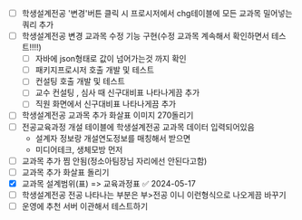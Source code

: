 - [ ] 학생설계전공 '변경'버튼 클릭 시 프로시저에서 chg테이블에 모든 교과목 밀어넣는 쿼리 추가
- [ ] 학생설계전공 변경 교과목 수정 기능 구현(수정 교과목 계속해서 확인하면서 테스트!!!!)
	- [ ] 자바에 json형태로 값이 넘어가는것 까지 확인
	- [ ] 패키지프로시저 호출 개발 및 테스트
	- [ ] 컨설팅 호출 개발 및 테스트
	- [ ] 교수 컨설팅 , 심사 때 신구대비표 나타나게끔 추가
	- [ ] 직원 화면에서 신구대비표 나타나게끔 추가
- [ ] 학생설계전공 교과목 추가 화살표 이미지 270돌리기
- [ ] 전공교육과정 개설 테이블에 학생설계전공 교과목 데이터 입력되어있음
	- 설계자 정보랑 개설연도정보를 매칭해서 받으면 
	- 미디어테크, 생체모방 먼저
- [ ] 교과목 추가 찜 안됨(정소아팀장님 자리에선 안된다고함)
- [ ] 교과목 추가 화살표 돌리기
- [x] 교과목 설계범위(표) => 교육과정표 ✅ 2024-05-17
- [ ] 학생설계전공 전공 나타나는 부분은 부>전공 이니 이런형식으로 나오게끔 바꾸기
- [ ] 운영에 추천 서버 이관해서 테스트하기
